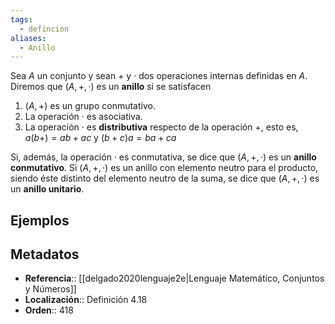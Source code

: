 ```yaml
---
tags:
  - defincion
aliases:
  - Anillo
---
```

Sea $A$ un conjunto y sean $+$ y $·$ dos operaciones internas definidas en $A$. Diremos que $(A,+,·)$ es un **anillo** si se satisfacen

1. $(A, +)$ es un grupo conmutativo.
2. La operación $·$ es asociativa.
3. La operación $·$ es **distributiva** respecto de la operación $+$, esto es,
    $a(b+)=ab+ac$ y $(b+c)a=ba+ca$
    
Si, además, la operación $·$ es conmutativa, se dice que $(A,+,·)$ es un **anillo conmutativo**.
Si $(A,+,·)$ es un anillo con elemento neutro para el producto, siendo éste distinto del elemento neutro de la suma, se dice que $(A,+,·)$ es un **anillo unitario**.

## Ejemplos

## Metadatos
- **Referencia**:: [[delgado2020lenguaje2e|Lenguaje Matemático, Conjuntos y Números]]
- **Localización**:: Definición 4.18
- **Orden**:: 418
